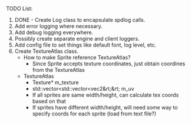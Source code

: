 TODO List:

1. DONE - Create Log class to encapsulate spdlog calls.
2. Add error logging where necessary.
3. Add debug logging everywhere.
4. Possibly create separate engine and client loggers.
5. Add config file to set things like default font, log level, etc.
6. Create TextureAtlas class.
    - How to make Sprite reference TextureAtlas?
        - Since Sprite accepts texture coordinates, just obtain coordines
        from the TextureAtlas
    - TextureAtlas
        - Texture* m_texture
        - std::vector&lt;std::vector&lt;vec2&rt;&rt; m_uv
        - If all sprites are same width/height, can calculate tex coords based on that
        - If sprites have different width/height, will need some way to specify coords
        for each sprite (load from text file?)

